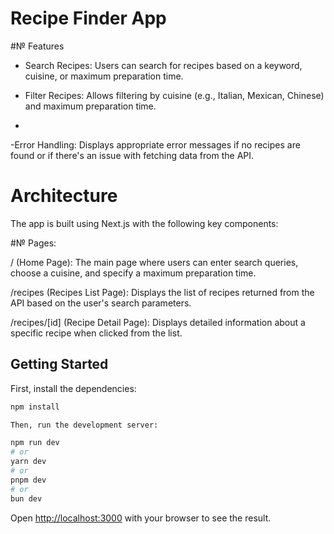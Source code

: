 # Recipe Finder App

#№ Features
- Search Recipes: Users can search for recipes based on a keyword, cuisine, or maximum preparation time.

- Filter Recipes: Allows filtering by cuisine (e.g., Italian, Mexican, Chinese) and maximum preparation time.
-  
-Error Handling: Displays appropriate error messages if no recipes are found or if there's an issue with fetching data from the API.

# Architecture
The app is built using Next.js with the following key components:

#№ Pages:

/ (Home Page): The main page where users can enter search queries, choose a cuisine, and specify a maximum preparation time.

/recipes (Recipes List Page): Displays the list of recipes returned from the API based on the user's search parameters.

/recipes/[id] (Recipe Detail Page): Displays detailed information about a specific recipe when clicked from the list.




## Getting Started
First, install the dependencies:
```bash
npm install

Then, run the development server:

npm run dev
# or
yarn dev
# or
pnpm dev
# or
bun dev
```

Open [http://localhost:3000](http://localhost:3000) with your browser to see the result.
